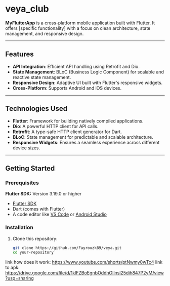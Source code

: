 # veya_club


**MyFlutterApp** is a cross-platform mobile application built with Flutter. It offers [specific functionality] with a focus on clean architecture, state management, and responsive design.

---

## Features

- **API Integration**: Efficient API handling using Retrofit and Dio.
- **State Management**: BLoC (Business Logic Component) for scalable and reactive state management.
- **Responsive Design**: Adaptive UI built with Flutter's responsive widgets.
- **Cross-Platform**: Supports Android and iOS devices.

---

## Technologies Used

- **Flutter**: Framework for building natively compiled applications.
- **Dio**: A powerful HTTP client for API calls.
- **Retrofit**: A type-safe HTTP client generator for Dart.
- **BLoC**: State management for predictable and scalable architecture.
- **Responsive Widgets**: Ensures a seamless experience across different device sizes.

---

## Getting Started

### Prerequisites
**Flutter SDK:** Version 3.19.0 or higher  
- [Flutter SDK](https://flutter.dev/docs/get-started/install) 
- Dart (comes with Flutter)
- A code editor like [VS Code](https://code.visualstudio.com/) or [Android Studio](https://developer.android.com/studio)

### Installation

1. Clone this repository:
   ```bash
   git clone https://github.com/Fayrouzk89/veya.git
   cd your-repository
 link how does it work:
 https://www.youtube.com/shorts/ptNwmy0wTc4
 link to apk:
 https://drive.google.com/file/d/1klFZBoEgnbOddhOllnsl25dih847P2yM/view?usp=sharing

